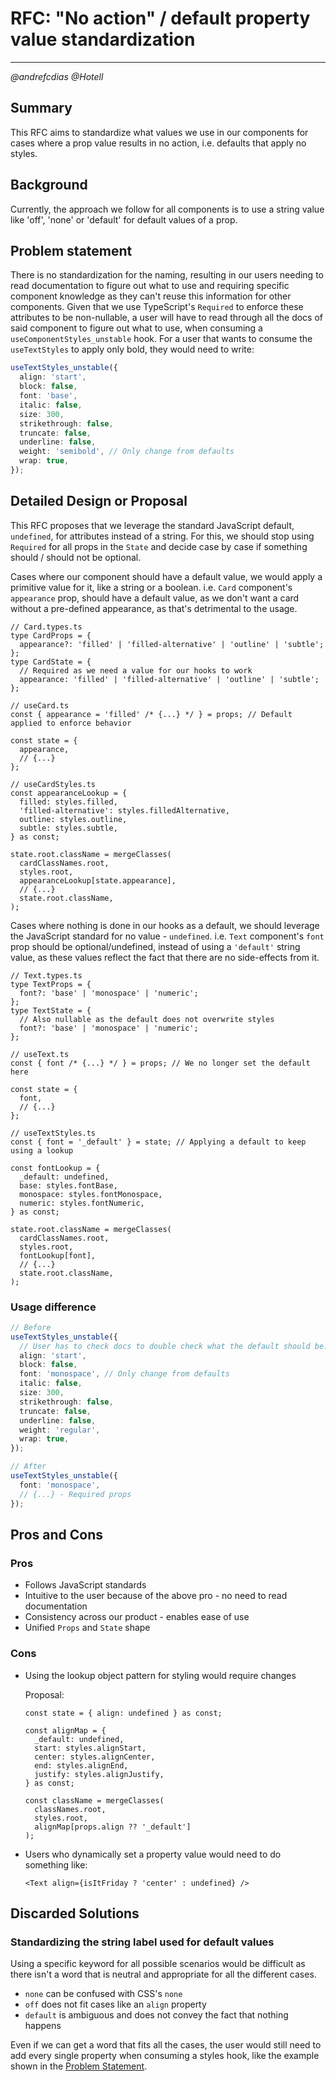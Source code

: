 # RFC: "No action" / default property value standardization

---

_@andrefcdias @Hotell_

## Summary

This RFC aims to standardize what values we use in our components for cases where a prop value results in no action, i.e. defaults that apply no styles.

## Background

Currently, the approach we follow for all components is to use a string value like 'off', 'none' or 'default' for default values of a prop.

## Problem statement

There is no standardization for the naming, resulting in our users needing to read documentation to figure out what to use and requiring specific component knowledge as they can't reuse this information for other components. Given that we use TypeScript's `Required` to enforce these attributes to be non-nullable, a user will have to read through all the docs of said component to figure out what to use, when consuming a `useComponentStyles_unstable` hook. For a user that wants to consume the `useTextStyles` to apply only bold, they would need to write:

```ts
useTextStyles_unstable({
  align: 'start',
  block: false,
  font: 'base',
  italic: false,
  size: 300,
  strikethrough: false,
  truncate: false,
  underline: false,
  weight: 'semibold', // Only change from defaults
  wrap: true,
});
```

## Detailed Design or Proposal

This RFC proposes that we leverage the standard JavaScript default, `undefined`, for attributes instead of a string.
For this, we should stop using `Required` for all props in the `State` and decide case by case if something should / should not be optional.

Cases where our component should have a default value, we would apply a primitive value for it, like a string or a boolean.
i.e. `Card` component's `appearance` prop, should have a default value, as we don't want a card without a pre-defined appearance, as that's detrimental to the usage.

```tsx
// Card.types.ts
type CardProps = {
  appearance?: 'filled' | 'filled-alternative' | 'outline' | 'subtle';
};
type CardState = {
  // Required as we need a value for our hooks to work
  appearance: 'filled' | 'filled-alternative' | 'outline' | 'subtle';
};

// useCard.ts
const { appearance = 'filled' /* {...} */ } = props; // Default applied to enforce behavior

const state = {
  appearance,
  // {...}
};

// useCardStyles.ts
const appearanceLookup = {
  filled: styles.filled,
  'filled-alternative': styles.filledAlternative,
  outline: styles.outline,
  subtle: styles.subtle,
} as const;

state.root.className = mergeClasses(
  cardClassNames.root,
  styles.root,
  appearanceLookup[state.appearance],
  // {...}
  state.root.className,
);
```

Cases where nothing is done in our hooks as a default, we should leverage the JavaScript standard for no value - `undefined`.
i.e. `Text` component's `font` prop should be optional/undefined, instead of using a `'default'` string value, as these values reflect the fact that there are no side-effects from it.

```tsx
// Text.types.ts
type TextProps = {
  font?: 'base' | 'monospace' | 'numeric';
};
type TextState = {
  // Also nullable as the default does not overwrite styles
  font?: 'base' | 'monospace' | 'numeric';
};

// useText.ts
const { font /* {...} */ } = props; // We no longer set the default here

const state = {
  font,
  // {...}
};

// useTextStyles.ts
const { font = '_default' } = state; // Applying a default to keep using a lookup

const fontLookup = {
  _default: undefined,
  base: styles.fontBase,
  monospace: styles.fontMonospace,
  numeric: styles.fontNumeric,
} as const;

state.root.className = mergeClasses(
  cardClassNames.root,
  styles.root,
  fontLookup[font],
  // {...}
  state.root.className,
);
```

### Usage difference

```ts
// Before
useTextStyles_unstable({
  // User has to check docs to double check what the default should be.
  align: 'start',
  block: false,
  font: 'monospace', // Only change from defaults
  italic: false,
  size: 300,
  strikethrough: false,
  truncate: false,
  underline: false,
  weight: 'regular',
  wrap: true,
});

// After
useTextStyles_unstable({
  font: 'monospace',
  // {...} - Required props
});
```

## Pros and Cons

### Pros

- Follows JavaScript standards
- Intuitive to the user because of the above pro - no need to read documentation
- Consistency across our product - enables ease of use
- Unified `Props` and `State` shape

### Cons

- Using the lookup object pattern for styling would require changes

  Proposal:

  <!-- prettier-ignore -->
  ```tsx
  const state = { align: undefined } as const;

  const alignMap = {
    _default: undefined,
    start: styles.alignStart,
    center: styles.alignCenter,
    end: styles.alignEnd,
    justify: styles.alignJustify,
  } as const;

  const className = mergeClasses(
    classNames.root,
    styles.root,
    alignMap[props.align ?? '_default']
  );
  ```

- Users who dynamically set a property value would need to do something like:
  ```tsx
  <Text align={isItFriday ? 'center' : undefined} />
  ```

## Discarded Solutions

### Standardizing the string label used for default values

Using a specific keyword for all possible scenarios would be difficult as there isn't a word that is neutral and appropriate for all the different cases.

- `none` can be confused with CSS's `none`
- `off` does not fit cases like an `align` property
- `default` is ambiguous and does not convey the fact that nothing happens

Even if we can get a word that fits all the cases, the user would still need to add every single property when consuming a styles hook, like the example shown in the [Problem Statement](##Problem_statement).
